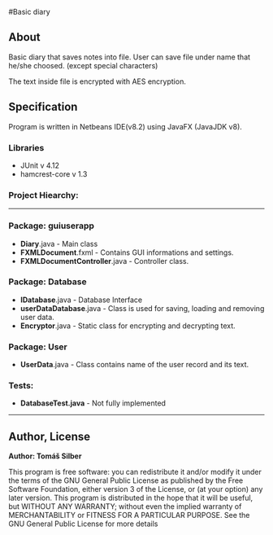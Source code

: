 #Basic diary

<h2>About</h2>
<p>Basic diary that saves notes into file. User can save file under name that he/she choosed. (except special characters)</p>
<p>The text inside file is encrypted with AES encryption.</p>

<h2>Specification</h2>
<p>Program is written in Netbeans IDE(v8.2) using JavaFX (JavaJDK v8).</p>

<h3>Libraries</h3>
<ul>
  <li>JUnit v 4.12</li>
  <li>hamcrest-core v 1.3</li>
</ul>

<h3>Project Hiearchy:</h3>

<hr>

<h3>Package: guiuserapp</h3>
<ul>
  <li><b>Diary</b>.java - Main class</li>
  <li><b>FXMLDocument</b>.fxml - Contains GUI informations and settings.</li>
  <li><b>FXMLDocumentController</b>.java - Controller class.</li>
</ul>

<h3>Package: Database</h3>
<ul>
<li><b>IDatabase</b>.java - Database Interface</li>
  <li><b>userDataDatabase</b>.java - Class is used for saving, loading and removing user data.</li>
  <li><b>Encryptor</b>.java - Static class for encrypting and decrypting text.</li>
</ul>

<h3>Package: User</h3>
<ul>
  <li><b>UserData</b>.java - Class contains name of the user record and its text.</li>
</ul>

<h3>Tests: </h3>

<ul>
  <li><b>DatabaseTest.java</b> - Not fully implemented</li>
</ul>

<hr>

<h2>Author, License</h2>
<p><b>Author: Tomáš Silber</b></p>

<p>This program is free software: you can redistribute it and/or modify
 it under the terms of the GNU General Public License as published by
 the Free Software Foundation, either version 3 of the License, or
 (at your option) any later version.
 This program is distributed in the hope that it will be useful,
 but WITHOUT ANY WARRANTY; without even the implied warranty of
 MERCHANTABILITY or FITNESS FOR A PARTICULAR PURPOSE.  See the
 GNU General Public License for more details
 </p>
